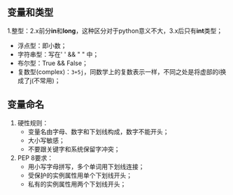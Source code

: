 ## 变量和类型

1.整型：2.x前分**in**和**long**，这种区分对于python意义不大，3.x后只有**int**类型；
- 浮点型：即小数；
- 字符串型：写在' ' && " " 中；
- 布尔型：True && False；
- 复数型(complex)：```3+5j```，同数学上的复数表示一样，不同之处是将虚部的i换成了j(不常用)；

## 变量命名

1. 硬性规则：
   - 变量名由字母、数字和下划线构成，数字不能开头；
   - 大小写敏感；
   - 不要跟关键字和系统保留字冲突；
2. PEP 8要求：
   - 用小写字母拼写，多个单词用下划线连接；
   - 受保护的实例属性用单个下划线开头；
   - 私有的实例属性用两个下划线开头；

   
